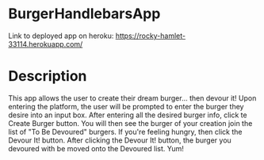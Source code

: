 # BurgerHandlebarsApp

Link to deployed app on heroku: https://rocky-hamlet-33114.herokuapp.com/

# Description

This app allows the user to create their dream burger... then devour it! Upon entering the platform, the user will be prompted to enter the burger they desire into an input box. After entering all the desired burger info, click te Create Burger button. You will then see the burger of your creation join the list of "To Be Devoured" burgers. If you're feeling hungry, then click the Devour It! button. After clicking the Devour It! button, the burger you devoured with be moved onto the Devoured list. Yum!
